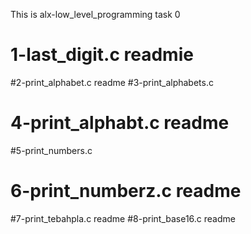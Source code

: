 This is alx-low_level_programming task 0
# 1-last_digit.c readmie
#2-print_alphabet.c readme
#3-print_alphabets.c
# 4-print_alphabt.c readme
#5-print_numbers.c
# 6-print_numberz.c readme
#7-print_tebahpla.c readme
#8-print_base16.c readme
